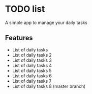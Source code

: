 # TODO list
A simple app to manage your daily tasks

## Features
* List of daily tasks
* List of daily tasks 2
* List of daily tasks 3
* List of daily tasks 4
* List of daily tasks 5
* List of daily tasks 6
* List of daily tasks 7
* List of daily tasks 8 (master branch)